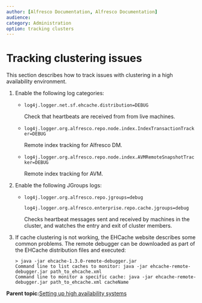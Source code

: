 ```yaml
---
author: [Alfresco Documentation, Alfresco Documentation]
audience: 
category: Administration
option: tracking clusters
---
```


# Tracking clustering issues

This section describes how to track issues with clustering in a high availability environment.

1.  Enable the following log categories:

    -   `log4j.logger.net.sf.ehcache.distribution=DEBUG`

        Check that heartbeats are received from from live machines.

    -   `log4j.logger.org.alfresco.repo.node.index.IndexTransactionTracker=DEBUG`

        Remote index tracking for Alfresco DM.

    -   `log4j.logger.org.alfresco.repo.node.index.AVMRemoteSnapshotTracker=DEBUG`

        Remote index tracking for AVM.

2.  Enable the following JGroups logs:

    -   `log4j.logger.org.alfresco.repo.jgroups=debug`

        `log4j.logger.org.alfresco.enterprise.repo.cache.jgroups=debug`

        Checks heartbeat messages sent and received by machines in the cluster, and watches the entry and exit of cluster members.

3.  If cache clustering is not working, the EHCache website describes some common problems. The remote debugger can be downloaded as part of the EHCache distribution files and executed:

    ```
    > java -jar ehcache-1.3.0-remote-debugger.jar
    Command line to list caches to monitor: java -jar ehcache-remote-debugger.jar path_to_ehcache.xml
    Command line to monitor a specific cache: java -jar ehcache-remote-debugger.jar path_to_ehcache.xml cacheName
    ```


**Parent topic:**[Setting up high availability systems](../concepts/ha-intro.md)

